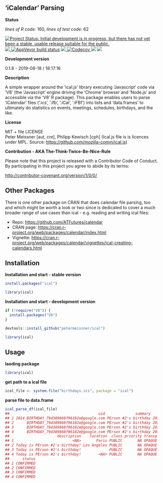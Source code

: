 
<!-- README.md is generated from README.Rmd. Please edit that file -->

## ‘iCalendar’ Parsing

**Status**

*lines of R code:* 160, *lines of test code:* 62

[![Project Status: Initial development is in progress, but there has not
yet been a stable, usable release suitable for the
public.](http://www.repostatus.org/badges/latest/active.svg)](http://www.repostatus.org/#active)
<a href="https://travis-ci.org/petermeissner/ical">
<img src="https://api.travis-ci.org/petermeissner/ical.svg?branch=master">
<a/> [![AppVeyor build
status](https://ci.appveyor.com/api/projects/status/github/petermeissner/ical?branch=master&svg=true)](https://ci.appveyor.com/project/petermeissner/ical)
<a href="https://cran.r-project.org/package=ical">
<img src="http://www.r-pkg.org/badges/version/ical"> </a>
<a href="https://codecov.io/gh/petermeissner/ical">
<img src="https://codecov.io/gh/petermeissner/ical/branch/master/graph/badge.svg" alt="Codecov" />
</a> <img src="http://cranlogs.r-pkg.org/badges/grand-total/ical">
<img src="http://cranlogs.r-pkg.org/badges/ical">

**Development version**

0.1.8 - 2019-08-18 / 18:17:16

**Description**

A simple wrapper around the ‘ical.js’ library executing ‘Javascript’
code via ‘V8’ (the ‘Javascript’ engine driving the ‘Chrome’ browser and
‘Node.js’ and accessible via the ‘V8’ R package). This package enables
users to parse ‘iCalendar’ files (‘.ics’, ‘.ifb’, ‘.iCal’, ‘.iFBf’) into
lists and ‘data.frames’ to ultimately do statistics on events, meetings,
schedules, birthdays, and the like.

**License**

MIT + file LICENSE <br>Peter Meissner \[aut, cre\], Philipp Kewisch
\[cph\] (Ical.js file is is licences under MPL. Source:
<https://github.com/mozilla-comm/ical.js>)

**Contribution - AKA The-Think-Twice-Be-Nice-Rule**

Please note that this project is released with a Contributor Code of
Conduct. By participating in this project you agree to abide by its
terms:

<http://contributor-covenant.org/version/1/0/0/>

## Other Packages

There is one other package on CRAN that does calendar file parsing, too
and which might be worth a look or two since is dedicated to cover a
much broader range of use cases than ical - e.g. reading and writing
ical files:

  - Repo: <https://github.com/ATFutures/calendar>
  - CRAN page:
    <https://cran.r-project.org/web/packages/calendar/index.html>
  - Vignette:
    <https://cran.r-project.org/web/packages/calendar/vignettes/ical-creating-calendars.html>

## Installation

**Installation and start - stable version**

``` r
install.packages("ical")

library(ical)
```

**Installation and start - development version**

``` r
if (!require("V8")) {
  install.packages("V8")
}

devtools::install_github("petermeissner/ical")

library(ical)
```

## Usage

**laoding package**

``` r
library(ical)
```

**get path to a ical file**

``` r
ical_file <- system.file("birthdays.ics", package = "ical")
```

**parse file to data.frame**

``` r
ical_parse_df(ical_file)
##                                         uid              summary               start                 end
## 1 2014_BIRTHDAY_79d389868f96182e@google.com PErson #2's birthday 2014-12-10 01:00:00 2014-12-11 01:00:00
## 2      BIRTHDAY_79d389868f96182e@google.com PErson #2's birthday 2012-12-10 01:00:00 2012-12-11 01:00:00
## 3      BIRTHDAY_79d389868f96182e@google.com PErson #2's birthday 2013-12-10 01:00:00 2013-12-11 01:00:00
## 4      BIRTHDAY_79d389868f96182e@google.com PErson #2's birthday 2014-12-10 01:00:00 2014-12-11 01:00:00
##                      description    location  class priority transp             dtstamp       last_modified
## 1                           <NA>       Paris PUBLIC       NA OPAQUE 2012-12-07 19:30:41 2012-12-07 19:30:41
## 2 Today is PErson #2's birthday! Los Angeles PUBLIC       NA OPAQUE 2012-12-07 19:30:41 2012-12-07 19:30:41
## 3 Today is PErson #2's birthday!             PUBLIC       NA OPAQUE 2012-12-07 19:30:41 2012-12-07 19:30:41
## 4 Today is PErson #2's birthday!        <NA> PUBLIC       NA OPAQUE 2012-12-07 19:30:41 2012-12-07 19:30:41
##      status
## 1 CONFIRMED
## 2 CONFIRMED
## 3 CONFIRMED
## 4 CONFIRMED
```
